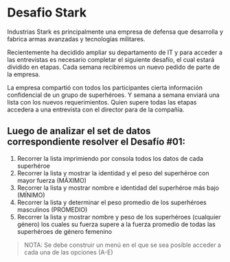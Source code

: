 # Desafio Stark
Industrias Stark es principalmente una empresa de defensa que desarrolla y fabrica
armas avanzadas y tecnologías militares.

Recientemente ha decidido ampliar su departamento de IT y para acceder a las
entrevistas es necesario completar el siguiente desafío, el cual estará dividido en
etapas. Cada semana recibiremos un nuevo pedido de parte de la empresa.

La empresa compartió con todos los participantes cierta información confidencial
de un grupo de superhéroes. Y semana a semana enviará una lista con los nuevos
requerimientos. Quien supere todas las etapas accedera a una entrevista con el
director para de la compañía.

## Luego de analizar el set de datos correspondiente resolver el Desafío #01:

1. Recorrer la lista imprimiendo por consola todos los datos de cada superhéroe
2. Recorrer la lista y mostrar la identidad y el peso del superhéroe con mayor
fuerza (MÁXIMO)
3. Recorrer la lista y mostrar nombre e identidad del superhéroe más bajo
(MÍNIMO)
4. Recorrer la lista y determinar el peso promedio de los superhéroes
masculinos (PROMEDIO)
5. Recorrer la lista y mostrar nombre y peso de los superhéroes (cualquier
género) los cuales su fuerza supere a la fuerza promedio de todas las
superhéroes de género femenino

> NOTA: Se debe construir un menú en el que se sea posible acceder a cada una de
las opciones (A-E)